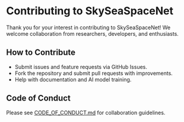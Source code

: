 # Contributing to SkySeaSpaceNet

Thank you for your interest in contributing to SkySeaSpaceNet! We welcome collaboration from researchers, developers, and enthusiasts.

## How to Contribute
- Submit issues and feature requests via GitHub Issues.
- Fork the repository and submit pull requests with improvements.
- Help with documentation and AI model training.

## Code of Conduct
Please see [CODE_OF_CONDUCT.md](CODE_OF_CONDUCT.md) for collaboration guidelines.
